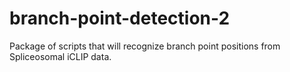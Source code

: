 # branch-point-detection-2
Package of scripts that will recognize branch point positions from Spliceosomal iCLIP data.
